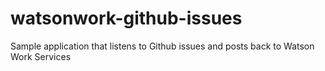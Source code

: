 # watsonwork-github-issues
Sample application that listens to Github issues and posts back to Watson Work Services
